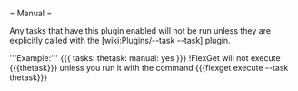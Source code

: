 = Manual =

Any tasks that have this plugin enabled will not be run unless they are explicitly called with the [wiki:Plugins/--task --task] plugin.

'''Example:'''
{{{
tasks:
  thetask:
    manual: yes
}}}
!FlexGet will not execute {{{thetask}}} unless you run it with the command {{{flexget execute --task thetask}}}